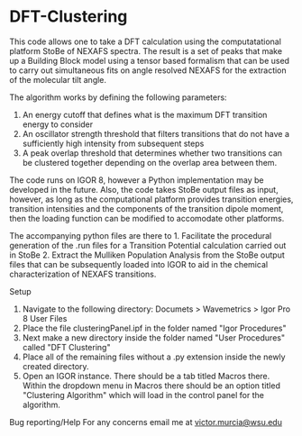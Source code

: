 # DFT-Clustering
This code allows one to take a DFT calculation using the computatational platform StoBe of NEXAFS spectra. The result is a set of peaks that make up a Building Block model using a tensor based formalism that can be used to carry out simultaneous fits on angle resolved NEXAFS for the extraction of the molecular tilt angle.

The algorithm works by defining the following parameters:
1. An energy cutoff that defines what is the maximum DFT transition energy to consider
2. An oscillator strength threshold that filters transitions that do not have a sufficiently high intensity from subsequent steps
3. A peak overlap threshold that determines whether two transitions can be clustered together depending on the overlap area between them. 

The code runs on IGOR 8, however a Python implementation may be developed in the future. Also, the code takes StoBe output files as input, however, as long as the computational platform provides transition energies, transition intensities and the components of the transition dipole moment, then the loading function can be modified to accomodate other platforms. 

The accompanying python files are there to 1. Facilitate the procedural generation of the .run files for a Transition Potential calculation carried out in StoBe 2. Extract the Mulliken Population Analysis from the StoBe output files that can be subsequently loaded into IGOR to aid in the chemical characterization of NEXAFS transitions. 
 
 Setup
1. Navigate to the following directory: Documets > Wavemetrics > Igor Pro 8 User Files
2. Place the file clusteringPanel.ipf in the folder named "Igor Procedures"
3. Next make a new directory inside the folder named "User Procedures" called "DFT Clustering" 
4. Place all of the remaining files without a .py extension inside the newly created directory.
5. Open an IGOR instance. There should be a tab titled Macros there. Within the dropdown menu in Macros there should be an option titled "Clustering Algorithm" which will load in the control panel for the algorithm.

Bug reporting/Help
For any concerns email me at victor.murcia@wsu.edu
